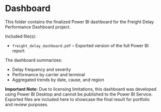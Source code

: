 # Dashboard

This folder contains the finalized Power BI dashboard for the Freight Delay Performance Dashboard project.

Included file(s):
- `freight_delay_dashboard.pdf` – Exported version of the full Power BI report

The dashboard summarizes:
- Delay frequency and severity
- Performance by carrier and terminal
- Aggregated trends by date, cause, and region

**Important Note:**
Due to licensing limitations, this dashboard was developed using Power BI Desktop and cannot be published to the Power BI Service. Exported files are included here to showcase the final result for portfolio and review purposes.
